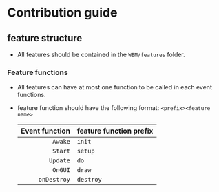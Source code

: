 # Contribution guide

## feature structure

- All features should be contained in the `WBM/features` folder.

### Feature functions

- All features can have at most one function to be called in each event functions.
- feature function should have the following format: `<prefix><feature name>`

  | Event function | feature function prefix |
  | -------------: | :---------------------- |
  |        `Awake` | `init`                  |
  |        `Start` | `setup`                 |
  |       `Update` | `do`                    |
  |        `OnGUI` | `draw`                  |
  |    `onDestroy` | `destroy`               |
